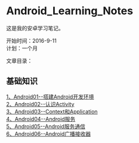 # Android_Learning_Notes

这是我的安卓学习笔记。


开始时间：2016-9-11   
计划：一个月

文章目录：

## 基础知识
 [1、Android01--搭建Android开发环境](notes/01.SDK.md)  
 [2、Android02--认识Activity](notes/02.Activity.md)  
 [3、Android03--Context和Application](notes/03.Context.md)  
 [4、Android04--Android服务](notes/04.Service.md)  
 [5、Android05--Android服务通信](notes/05.ServiceConnect.md)  
 [6、Android06--Android广播接收器](notes/06.BroadcastReceiver.md)  
